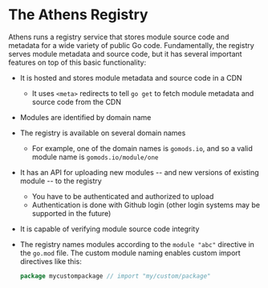 # The Athens Registry

Athens runs a registry service that stores module source code and metadata for
a wide variety of public Go code. Fundamentally, the registry serves module
metadata and source code, but it has several important features on top of
this basic functionality:

* It is hosted and stores module metadata and source code in a CDN
  * It uses `<meta>` redirects to tell `go get` to fetch module metadata and
    source code from the CDN
* Modules are identified by domain name
* The registry is available on several domain names
  * For example, one of the domain names is `gomods.io`, and so a valid
    module name is `gomods.io/module/one`
* It has an API for uploading new modules -- and new versions of existing
  module -- to the registry
  * You have to be authenticated and authorized to upload
  * Authentication is done with Github login (other login systems may be
    supported in the future)
* It is capable of verifying module source code integrity
* The registry names modules according to the `module "abc"` directive
  in the `go.mod` file. The custom module naming enables custom import
  directives like this:

  ```go
  package mycustompackage // import "my/custom/package"
  ```
